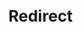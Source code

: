 ﻿---
layout: src/layouts/Redirect.astro
title: Redirect
redirect: https://yamldoc.liuyan.wang/docs/octopus-rest-api/cli/octopus-worker-pool-static-create
pubDate:  2023-01-01
navSearch: false
navSitemap: false
navMenu: false
---
